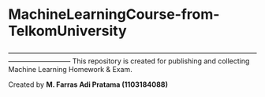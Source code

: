 # MachineLearningCourse-from-TelkomUniversity
—————————————————————————————————————————————
This repository is created for publishing and collecting Machine Learning Homework & Exam.

Created by **M. Farras Adi Pratama (1103184088)**
